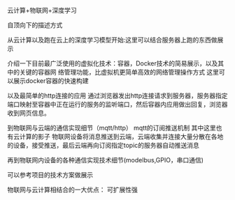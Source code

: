 云计算+物联网+深度学习


自顶向下的描述方式

从云计算以及跑在云上的深度学习模型开始:这里可以结合服务器上跑的东西做展示


介绍一下目前最广泛使用的虚拟化技术：容器，Docker技术的简易展示，以及其中的关键的容器网
络管理功能，比虚拟机更简单高效的网络管理操作方式
这里可以展示docker容器的快速构建


以及最简单的http连接的应用
通过浏览器发出http连接请求到服务器，服务器指定端口映射至容器中正在运行的服务的监听端口，然后容器内应用做出回复，浏览器收到网页信息。


到物联网与云端的通信实现细节（mqtt/http）
mqtt的订阅推送机制
其中这里也有云计算的影子
物联网设备将消息推送到云端，云端收集并连接大量分散在各地的设备，接受推送，最后云端再向订阅指定topic的服务器自动推送消息

再到物联网内设备的各种通信实现技术细节(modelbus,GPIO，串口通信)

可以参考项目的技术方案做展示

物联网与云计算相结合的一大优点：
可扩展性强
